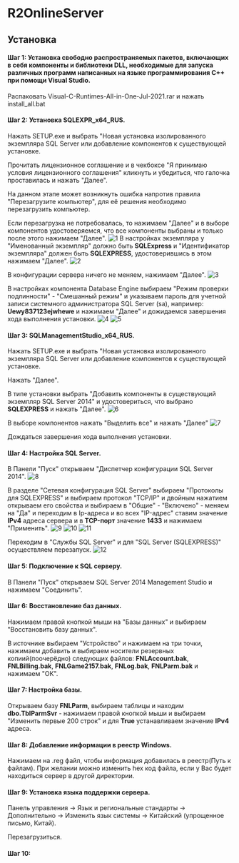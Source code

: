 # R2OnlineServer
## Установка
#### Шаг 1: Установка свободно распространяемых пакетов, включающих в себя компоненты и библиотеки DLL, необходимые для запуска различных программ написанных на языке программирования С++ при помощи Visual Studio.
Распаковать Visual-C-Runtimes-All-in-One-Jul-2021.rar и нажать install_all.bat
#### Шаг 2: Установка SQLEXPR_x64_RUS.
Нажать SETUP.exe и выбрать "Новая установка изолированного экземпляра SQL Server или добавление компонентов к существующей установке.

Прочитать лицензионное соглашение и в чекбоксе "Я принимаю условия лицензионного соглашения" кликнуть и убедиться, что галочка проставилась и нажать "Далее".

На данном этапе может возникнуть ошибка напротив правила "Перезагрузите компьютер", для её решения необходимо перезагрузить компьютер.

Если перезагрузка не потребовалась, то нажимаем "Далее" и в выборе компонентов удостоверяемся, что все компоненты выбраны и только после этого нажимаем "Далее".
![1](https://user-images.githubusercontent.com/122387884/225039691-82ef76b9-ea64-4154-8bf9-fd0a6b0bb413.png)
В настройках экземпляра у "Именованный экземпляр" должно быть **SQLExpress** и "Идентификатор экземпляра" должен быть **SQLEXPRESS**, удостоверившись в этом нажимаем "Далее".
![2](https://user-images.githubusercontent.com/122387884/225039743-075ea4d7-3db3-4bc8-b86e-500abfc4a63f.png)

В конфигурации сервера ничего не меняем, нажимаем "Далее".
![3](https://user-images.githubusercontent.com/122387884/225039781-f9393d04-86f8-40bf-b85f-3dc063f137f3.png)

В настройках компонента Database Engine выбираем "Режим проверки подлинности" - "Смешанный режим" и указываем пароль для учетной записи системного администратора SQL Server (sa), например: **Uewy837123ejwhewe** и нажимаем "Далее" и дожидаемся завершения хода выполнения установки.
![4](https://user-images.githubusercontent.com/122387884/225039890-0762cacd-f97d-4920-b13c-b409842d4660.png)
![5](https://user-images.githubusercontent.com/122387884/225039923-4edae038-d67c-4986-b512-d6d91729b9b8.png)

#### Шаг 3: SQLManagementStudio_x64_RUS.
Нажать SETUP.exe и выбрать "Новая установка изолированного экземпляра SQL Server или добавление компонентов к существующей установке.

Нажать "Далее".

В типе установки выбрать "Добавить компоненты в существующий экземпляр SQL Server 2014" и удостовериться, что выбрано **SQLEXPRESS** и нажать "Далее".
![6](https://user-images.githubusercontent.com/122387884/225040028-6f1516b8-b8fc-428b-9d51-2ab1b20fb940.png)

В выборе компонентов нажать "Выделить все" и нажать "Далее" 
![7](https://user-images.githubusercontent.com/122387884/225040122-a76a7a75-4c2f-47be-8602-4c0c6366403c.png)

Дождаться завершения хода выполнения установки.
#### Шаг 4: Настройка SQL Server.
В Панели "Пуск" открываем "Диспетчер конфигурации SQL Server 2014".
![8](https://user-images.githubusercontent.com/122387884/225040217-0a8c1c7e-d60e-4dee-8012-9c474665544a.png)

В разделе "Сетевая конфигурация SQL Server" выбираем "Протоколы для SQLEXPRESS" и выбираем протокол "TCP/IP" и двойным нажатием открываем его свойства и выбираем в "Общие" - "Включено" - меняем на "Да" и переходим в Ip-адреса и во всех "IP-адрес" ставим значение **IPv4** адреса сервера и в **TCP-порт** значение **1433** и нажимаем "Применить".
![9](https://user-images.githubusercontent.com/122387884/225040309-ce00f19e-2dc6-48ab-ad2f-2ee9c72cfdd2.png)
![10](https://user-images.githubusercontent.com/122387884/225041057-92f88871-bec1-41e3-8035-dc32e965a353.png)
![11](https://user-images.githubusercontent.com/122387884/225041128-e7bec0ea-6acb-4ba7-ba45-cbcd03b688c9.png)

Переходим в "Службы SQL Server" и для "SQL Server (SQLEXPRESS)" осуществляем перезапуск.
![12](https://user-images.githubusercontent.com/122387884/225041369-5945fc47-f5d6-4bc9-89f0-5b3a5552bf80.png)

#### Шаг 5: Подключение к SQL серверу.
В Панели "Пуск" открываем SQL Server 2014 Management Studio и нажимаем "Соединить".

#### Шаг 6: Восстановление баз данных.
Нажимаем правой кнопкой мыши на "Базы данных" и выбираем "Восстановить базу данных".

В источнике выбираем "Устройство" и нажимаем на три точки, нажимаем добавить и выбираем носители резервных копиий(поочерёдно) следующих файлов: **FNLAccount.bak**, **FNLBilling.bak**, **FNLGame2157.bak**, **FNLog.bak**, **FNLParm.bak** и нажимаем "ОК". 

#### Шаг 7: Настройка базы.
Открываем базу **FNLParm**, выбираем таблицы и находим **dbo.TblParmSvr** - нажимаем правой кнопкой мыши и выбираем "Изменить первые 200 строк" и для **True** устанавливаем значение **IPv4** адреса.  

#### Шаг 8: Добавление информации в реестр Windows.
Нажимаем на .reg файл, чтобы информация добавилась в реестр(Путь к файлам). При желании можно изменить hex код файла, если у Вас будет находиться сервер в другой директории.

#### Шаг 9: Установка языка поддержки сервера.
Панель управления -> Язык и региональные стандарты -> Дополнительно -> Изменить язык системы -> Китайский (упрощенное письмо, Китай). 

Перезагрузиться.

#### Шаг 10: 
